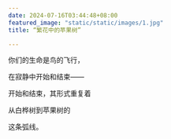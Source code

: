 ```yaml
---
date: 2024-07-16T03:44:48+08:00
featured_image: "static/static/images/1.jpg"
title: “繁花中的苹果树”

---
```


你们的生命是鸟的飞行，

在寂静中开始和结束——

开始和结束，其形式重复着

从白桦树到苹果树的

这条弧线。
